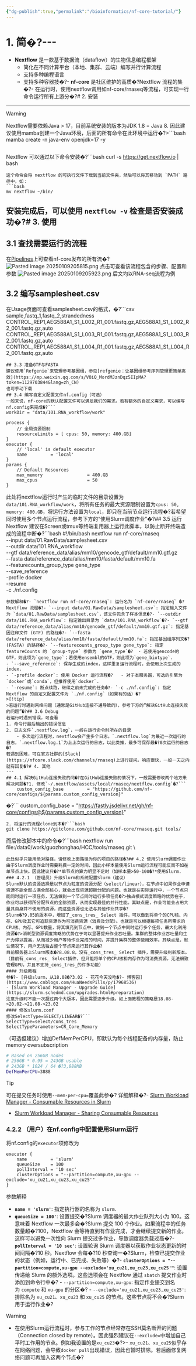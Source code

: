```yaml
---
{"dg-publish":true,"permalink":"/bioinformatics/nf-core-tutorial/"}
---
```


# 1. 简�?---
-   **Nextflow** 是一款基于数据流（dataflow）的生物信息编程框架
    -   简化在不同计算平台（本地、集群、云端）编写并行计算流程
    -   支持多种编程语言
    -   支持多种容器技�?-   **nf-core** 是社区维护的高质�?Nextflow 流程的集�?- 在运行时，使用nextflow调用如nf-core/rnaseq等流程，可实现一行命令运行所有上游分�?# 2. 安装
---
>[!warning] 
>Nextflow需要依赖Java > 17，目前系统安装的版本为JDK 1.8 = Java 8. 因此建议使用mamba创建一个Java环境，后面的所有命令在此环境中运行�?>```bash 
>mamba create -n java-env openjdk=17 -y 
>```

Nextflow 可以通过以下命令安装�?```bash 
curl -s https://get.nextflow.io | bash 
``` 
这个命令会将 nextflow 的可执行文件下载到当前文件夹，然后可以将其移动到 `PATH` 路径中，如： 
```bash 
mv nextflow ~/bin/ 
```
安装完成后，可以使用 `nextflow -v` 检查是否安装成功�?# 3. 使用
---
## 3.1 查找需要运行的流程
在[Pipelines](https://nf-co.re/pipelines/)上可查看nf-core发布的所有流�?![Pasted image 20250109205815.png](/img/user/appendix/Pasted%20image%2020250109205815.png)
点击可查看该流程包含的步骤、配置和参数
![Pasted image 20250109205923.png](/img/user/appendix/Pasted%20image%2020250109205923.png)
后文均以RNA-seq流程为例
## 3.2 编写samplesheet.csv
在Usage页面可查看samplesheet.csv的格式，�?```csv
sample,fastq_1,fastq_2,strandedness
CONTROL_REP1,AEG588A1_S1_L002_R1_001.fastq.gz,AEG588A1_S1_L002_R2_001.fastq.gz,auto
CONTROL_REP1,AEG588A1_S1_L003_R1_001.fastq.gz,AEG588A1_S1_L003_R2_001.fastq.gz,auto
CONTROL_REP1,AEG588A1_S1_L004_R1_001.fastq.gz,AEG588A1_S1_L004_R2_001.fastq.gz,auto
```
## 3.3 准备GTF与FASTA
建议使用`Refgenie`来管理参考基因组，参见[refgenie：让基因组参考序列管理更简单高效](https://mp.weixin.qq.com/s/VOiQ_MordMJznDqz5IIpMA?token=1129703844&lang=zh_CN)
也可手动下载
## 3.4 编写自定义配置文件nf.config（可选）
一般来说，nf-core的默认配置文件可以满足我们的需求。若有额外的自定义需求，可以编写nf.config来完成�?```
workDir = "data/101.RNA_workflow/work"

process {    
    // 全局资源限制
    resourceLimits = [ cpus: 50, memory: 400.GB]
}
executor {
	// 'local' is default executor
    name         = 'local'
}
params {
    // Default Resources
    max_memory                 = 400.GB
    max_cpus                   = 50
}
```
此处将nextflow运行时产生的临时文件的目录设置为`data/101.RNA_workflow/work`，将所有任务的最大资源限制设置为`cpus: 50, memory: 400.GB`，将运行方法设置为`local`，即只在当前节点运行流程�?若希望同时使用多个节点运行流程，参考下方的“使用Slurm调度作业”�?## 3.5 运行Nextflow
建议在Screen或tmux等终端复用器上运行此脚本，以防止断开终端造成的流程中断�?```bash
#!/bin/bash
nextflow run nf-core/rnaseq \
    --input data/01.RawData/samplesheet.csv \
    --outdir data/101.RNA_workflow \
    --gtf data/reference_data/alias/mm10/gencode_gtf/default/mm10.gtf.gz \
    --fasta data/reference_data/alias/mm10/fasta/default/mm10.fa \
    --featurecounts_group_type gene_type \
    --save_reference \
    -profile docker \
    -resume \
    -c ./nf.config
```
参数解释�?- `nextflow run nf-core/rnaseq`: 运行名为 `nf-core/rnaseq` �?Nextflow 流程�?- `--input data/01.RawData/samplesheet.csv`: 指定输入文件为 `data/01.RawData/samplesheet.csv`，该文件包含了样本信息�?- `--outdir data/101.RNA_workflow`: 指定输出目录为 `data/101.RNA_workflow`�?- `--gtf data/reference_data/alias/mm10/gencode_gtf/default/mm10.gtf.gz`: 指定基因注释文件 (GTF) 的路径�?- `--fasta data/reference_data/alias/mm10/fasta/default/mm10.fa`: 指定基因组序列文�?(FASTA) 的路径�?- `--featurecounts_group_type gene_type`: 指定 featureCounts 的 `group-type` 参数为 `gene_type`�?	- 若使用gencode的GTF，则此项为`gene_type`；若使用ensembl的GTF，则此项为`gene_biotype`.
- `--save_reference`: 保存生成的index，这样重复运行流程时，会使用上次生成的index.
- `-profile docker`: 使用 Docker 运行流程�?	- 对于本服务器，可选的引擎为`docker`或`conda`，但推荐使用`docker`.
- `-resume`: 断点续跑，继续之前未完成的任务�?- `-c ./nf.config`: 指定 Nextflow 的自定义配置文件为 `./nf.config`（如果有的话）�?
>[!tip] 
>若运行时遇到网络问题（通常是GitHub连接不通导致的），参考下方的“解决GitHub连接失败的问题”�?## 3.6 Debug
若运行时遇到错误，可查看
1. 命令行最后输出的错误信息
2. 日志文件`.nextflow.log`，一般在运行命令时所在的目录
	- 多次运行流程时，nextflow会产生多个日志。`.nextflow.log`为最近一次运行的日志，`.nextflow.log.1`为上上次运行的日志，以此类推，最多可保存最�?0次运行的日志�?
若遇到困难，可在官方社群的[Slack](https://nfcore.slack.com/channels/rnaseq)上进行提问。响应很快，一般一天之内就有回复�?# 4. 其他
---
## 4.1 解决GitHub连接失败的问�?在GitHub连接失败的情况下，一般需要修改两个地方来解决问题�?1. 修改`~/.nextflow/assets/local/rnaseq/nextflow.config`�?```
    custom_config_base         = "https://github.com/nf-core/configs/${params.custom_config_version}"
```
�?```
    custom_config_base         = "https://fastly.jsdelivr.net/gh/nf-core/configs@${params.custom_config_version}"
```
2. 将运行的流程clone到本�?```bash
git clone https://gitclone.com/github.com/nf-core/rnaseq.git tools/
```
而后修改脚本中的命令�?```bash
nextflow run file:/data0/work/guozhonghao/HCC/tools/rnaseq.git \
```
此处似乎只能用绝对路径，请修改上面路径为你的项目的路径�?## 4.2 使用Slurm调度作业
由于Slurm调度作业时需要耗费一定的时间，因此小样本量使用Slurm运行流程可能反而不如在单节点上快。因此建议只�?*单节点的算力明显不足时（如样本量>50-100�?*使用Slurm.
### 4.2.1 （管理员）升级Slurm和系统配置Slurm（建议）
Slurm默认的资源选择是以节点为粒度的资源分配（select/linear），在节点中如果作业申请资源不能全部占满全部核心，就会出现资源超额分配的问题。也就是在实际运行中，一个节点只能同时运行一项任务，无法做到一个节点同时运行多项任务�?>独占模式调度策略的优势在于，作业可以获得所分配节点的全部资源，从而实现最佳的并行性能。其缺点是，作业可能会占用大量其自身并不使用的资源，而这些资源也无法与其他作业共享�?
Slurm�?9.05的版本中，增加了_cons_tres_ Select 插件，可以做到将单个的CPU核、内存、GPU及其它可追踪资源作为可消费资源（消费及分配）。也就是可以根据每项任务所需求的CPU核、内存、GPU数量，将其填充到节点中，做到一个节点中同时运行多个任务，最大化利用资源�?>消耗型资源调度策略的优势在于可以显著提升作业吞吐量。集群的整体作业吞吐量和生产力得以提高，从而减少用户等待作业完成的时间，并提升集群的整体使用效率。其缺点是，默认情况下，用户无法独占整个节点来运行其作业�?
目前服务器上Slurm版本�?8.08.8，没有_cons_tres_ Select 插件，需要升级到新版本。（目前有_cons_res_ Select插件，但只能将单个的CPU核和内存作为可消费资源，无法细致管理GPU，并且不支持_cons_tres_的许多功能）
#### 升级教程
参�?- [升级slurm，从18.08�?3.02 - 花花今天没吃�?- 博客园](https://www.cnblogs.com/HuaNeedsPills/p/17968536)
- [Slurm Workload Manager - Upgrade Guide](https://slurm.schedmd.com/upgrades.html#preparation)
注意升级时不能一次超过两个大版本，因此需要逐步升级。如上面教程的策略是18.08->20.02->21.08->23.02
#### 修改slurm.conf
修改SelectType=SELECT/LINEAR�?```
SelectType=select/cons_tres
SelectTypeParameters=CR_Core_Memory
```
（可选但建议）增加DefMemPerCPU，即默认为每个线程配备的内存量，防止memory oversubscription
```bash
# Based on 256GB nodes
# 256GB * 0.95 = 243GB usable 
# 243GB * 1024 / 64 �?3,888MB
DefMemPerCPU=3888
```

>[!tip] 
>可在提交任务时使用`--mem-per-cpu=`覆盖此参�?
详细解释�?- [Slurm Workload Manager - Consumable Resources in Slurm](https://slurm.schedmd.com/cons_tres.html)
- [Slurm Workload Manager - Sharing Consumable Resources](https://hpc.rz.rptu.de/documentation/cons_res_share.html)
### 4.2.2 （用户）在nf.config中配置使用Slurm运行
将nf.config的`executor`项修改为
```
executor {
    name         = 'slurm'
    queueSize    = 100
    pollInterval = '10 sec'
    clusterOptions = "--partition=compute,xu-gpu --exclude='xu_cu21,xu_cu23,xu_cu25'"
}
```
参数解释
- **`name = 'slurm'`**: 指定执行器的名称为 `slurm`.
- **`queueSize = 100'`**: 设置提交�?Slurm 调度器的最大作业队列大小为 100。这意味着 Nextflow 一次最多会�?Slurm 提交 100 个作业。如果流程中的任务数量超�?100，Nextflow 会等待直到有作业完成，才会继续提交新的作业。这样可以避免一次性向 Slurm 提交过多作业，导致调度器负载过高�?- **`pollInterval = '10 sec'`**: 设置轮询 Slurm 调度器以获取作业状态更新的时间间隔�?10 秒。Nextflow 会每�?10 秒查询一�?Slurm，检查已提交作业的状态（例如，运行中、已完成、失败等）�?- **`clusterOptions = "--partition=compute,xu-gpu --exclude='xu_cu21,xu_cu23,xu_cu25'"`**: 设置传递给 Slurm 的额外选项。这些选项会在 Nextflow 通过 `sbatch` 提交作业时添加到命令行中�?    - `--partition=compute,xu-gpu`: 指定作业提交到名为 `compute` 和 `xu-gpu` 的分区�?    - `--exclude='xu_cu21,xu_cu23,xu_cu25'`: 排除名为 `xu_cu21`、`xu_cu23` 和 `xu_cu25` 的节点。这些节点将不会�?Slurm 用于运行作业�?
>[!warning] 
>- 在使用Slurm运行流程时，参与工作的节点经常存在SSH莫名断开的问题（Connection closed by remote）。因此强烈建议在`--exclude=`中增加自己平时工作用的节点。例如我设置的是`xu_cu23`�?>- `xu_cu21`、`xu_cu25`似乎存在网络问题，会导致`docker pull`出现错误，因此也暂时排除。若后面修复网络问题可再加入这两个节点�?
